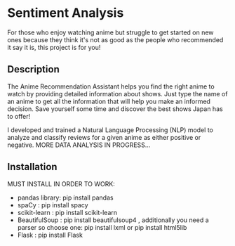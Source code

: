 # Sentiment Analysis

For those who enjoy watching anime but struggle to get started on new ones because they think it's not as good as the people who recommended it say it is, this project is for you! 

## Description

The Anime Recommendation Assistant helps you find the right anime to watch by providing detailed information about shows. Just type the name of an anime to get all the information that will help you make an informed decision. Save yourself some time and discover the best shows Japan has to offer!

I developed and trained a Natural Language Processing (NLP) model to analyze and classify reviews for a given anime as either positive or negative.
MORE DATA ANALYSIS IN PROGRESS...

## Installation
MUST INSTALL IN ORDER TO WORK:
- pandas library: pip install pandas
- spaCy : pip install spacy
- scikit-learn : pip install scikit-learn
- BeautifulSoup : pip install beautifulsoup4 , additionally you need a parser so choose one: pip install lxml or pip install html5lib
- Flask : pip install Flask
